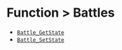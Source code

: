 # Function > Battles

* [`Battle_GetState`](/function/battle/Battle_GetState)
* [`Battle_SetState`](/function/battle/Battle_SetState)